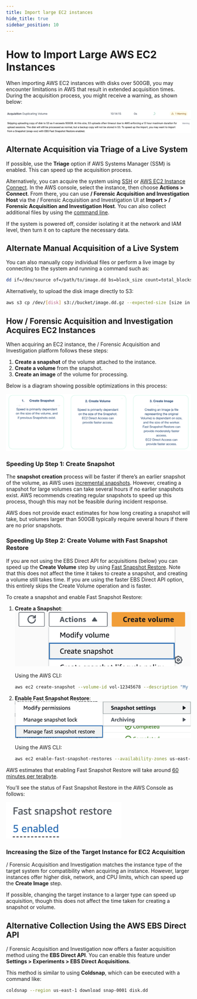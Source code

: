 ```yaml
---
title: Import large EC2 instances
hide_title: true
sidebar_position: 10
---
```


# How to Import Large AWS EC2 Instances

When importing AWS EC2 instances with disks over 500GB, you may encounter limitations in AWS that result in extended acquisition times. During the acquisition process, you might receive a warning, as shown below:

![Large EC2 Import Warning](/img/large-disk-warning.png)

## Alternate Acquisition via Triage of a Live System

If possible, use the **Triage** option if AWS Systems Manager (SSM) is enabled. This can speed up the acquisition process.

Alternatively, you can acquire the system using [SSH](https://docs.aws.amazon.com/AWSEC2/latest/UserGuide/connect-linux-inst-ssh.html) or [AWS EC2 Instance Connect](https://docs.aws.amazon.com/AWSEC2/latest/UserGuide/ec2-instance-connect-methods.html). In the AWS console, select the instance, then choose **Actions > Connect**. From there, you can use **/ Forensic Acquisition and Investigation Host** via the / Forensic Acquisition and Investigation UI at **Import > / Forensic Acquisition and Investigation Host**. You can also collect additional files by using the [command line](https://docs.cadosecurity.com/cado-host/cli).

If the system is powered off, consider isolating it at the network and IAM level, then turn it on to capture the necessary data.

## Alternate Manual Acquisition of a Live System

You can also manually copy individual files or perform a live image by connecting to the system and running a command such as:

```bash
dd if=/dev/source of=/path/to/image.dd bs=block_size count=total_blocks
```

Alternatively, to upload the disk image directly to S3:

```bash
aws s3 cp /dev/[disk] s3://bucket/image.dd.gz --expected-size [size in bytes]
```

## How / Forensic Acquisition and Investigation Acquires EC2 Instances

When acquiring an EC2 instance, the / Forensic Acquisition and Investigation platform follows these steps:

1. **Create a snapshot** of the volume attached to the instance.
2. **Create a volume** from the snapshot.
3. **Create an image** of the volume for processing.

Below is a diagram showing possible optimizations in this process:

![Cado EC2 Acquisition Process](/img/snapshot-steps.png)

### Speeding Up Step 1: Create Snapshot

The **snapshot creation** process will be faster if there’s an earlier snapshot of the volume, as AWS uses [incremental snapshots](https://docs.aws.amazon.com/ebs/latest/userguide/ebs-snapshots.html#how_snapshots_work). However, creating a snapshot for large volumes can take several hours if no earlier snapshots exist. AWS recommends creating regular snapshots to speed up this process, though this may not be feasible during incident response.

AWS does not provide exact estimates for how long creating a snapshot will take, but volumes larger than 500GB typically require several hours if there are no prior snapshots.

### Speeding Up Step 2: Create Volume with Fast Snapshot Restore

If you are not using the EBS Direct API for acquisitions (below) you can speed up the **Create Volume** step by using [Fast Snapshot Restore](https://docs.aws.amazon.com/ebs/latest/userguide/ebs-fast-snapshot-restore.html). Note that this does not affect the time it takes to create a snapshot, and creating a volume still takes time. If you are using the faster EBS Direct API option, this entirely skips the Create Volume operation and is faster.

To create a snapshot and enable Fast Snapshot Restore:

1. **Create a Snapshot**:
   ![Create Snapshot](/img/createsnap.png)

   Using the AWS CLI:

   ```bash
   aws ec2 create-snapshot --volume-id vol-12345678 --description "My EBS volume snapshot"
   ```

2. **Enable Fast Snapshot Restore**:
   ![Enable Fast Snapshot Restore](/img/fast-restore.png)

   Using the AWS CLI:

   ```bash
   aws ec2 enable-fast-snapshot-restores --availability-zones us-east-2a us-east-2b --source-snapshot-ids snap-1234567890abcdef0
   ```

AWS estimates that enabling Fast Snapshot Restore will take around [60 minutes per terabyte](https://docs.aws.amazon.com/ebs/latest/userguide/ebs-fast-snapshot-restore.html#:~:text=View%20the%20fast%20snapshot%20restore%20state%20for%20a%20snapshot,-Fast%20snapshot%20restore&text=optimizing%20%E2%80%94%20Fast%20snapshot%20restore%20is,performance%20benefit%20when%20restoring%20volumes.).

You’ll see the status of Fast Snapshot Restore in the AWS Console as follows:

![Fast Snapshot Restore Enabled](/img/fast-restore-enabled.png)

### Increasing the Size of the Target Instance for EC2 Acquisition

/ Forensic Acquisition and Investigation matches the instance type of the target system for compatibility when acquiring an instance. However, larger instances offer higher disk, network, and CPU limits, which can speed up the **Create Image** step.

If possible, changing the target instance to a larger type can speed up acquisition, though this does not affect the time taken for creating a snapshot or volume.

## Alternative Collection Using the AWS EBS Direct API

/ Forensic Acquisition and Investigation now offers a faster acquisition method using the **EBS Direct API**. You can enable this feature under **Settings > Experiments > EBS Direct Acquisitions**.

This method is similar to using **Coldsnap**, which can be executed with a command like:

```bash
coldsnap --region us-east-1 download snap-0001 disk.dd
```
